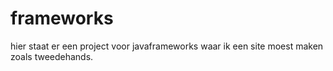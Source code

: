 # frameworks
hier staat er een project voor javaframeworks waar ik een site moest maken zoals tweedehands.
